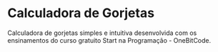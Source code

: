 # Calculadora de Gorjetas
Calculadora de gorjetas simples e intuitiva desenvolvida com os ensinamentos do curso gratuito Start na Programação - OneBitCode.
